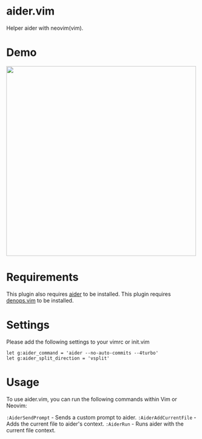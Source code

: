 # aider.vim

Helper aider with neovim(vim).

# Demo

<img src="./demo/demo.gif" width="500">

# Requirements

This plugin also requires [aider](https://github.com/paul-gauthier/aider) to be
installed. This plugin requires
[denops.vim](https://github.com/vim-denops/denops.vim) to be installed.

# Settings

Please add the following settings to your vimrc or init.vim

```vim
let g:aider_command = 'aider --no-auto-commits --4turbo'
let g:aider_split_direction = 'vsplit'
```

# Usage

To use aider.vim, you can run the following commands within Vim or Neovim:

`:AiderSendPrompt` - Sends a custom prompt to aider. `:AiderAddCurrentFile` -
Adds the current file to aider's context. `:AiderRun` - Runs aider with the
current file context.
